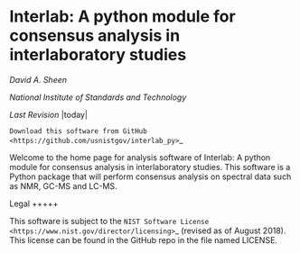 Interlab: A python module for consensus analysis in interlaboratory studies
===========================================================================

*David A. Sheen*

*National Institute of Standards and Technology*

*Last Revision* |today|

`Download this software from GitHub <https://github.com/usnistgov/interlab_py>`_

Welcome to the home page for analysis software of Interlab: A python module for consensus analysis in interlaboratory studies. This software is a Python package that will perform consensus analysis on spectral data such as NMR, GC-MS and LC-MS.

Legal
+++++

This software is subject to the `NIST Software License <https://www.nist.gov/director/licensing>`_ (revised as of August 2018). This license can be found in the GitHub repo in the file named LICENSE. 
